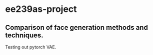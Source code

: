 # ee239as-project

## Comparison of face generation methods and techniques.


Testing out pytorch VAE.


